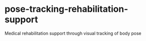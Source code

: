 # pose-tracking-rehabilitation-support
Medical rehabilitation support through visual tracking of body pose
